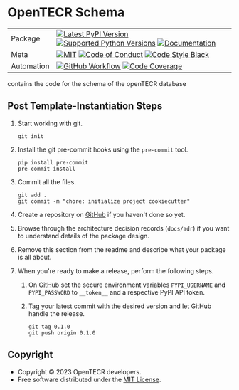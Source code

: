 # OpenTECR Schema

| |                                                                                                                                                                                                                                                                                                                                                                                                                                                                                                                     |
|---|---------------------------------------------------------------------------------------------------------------------------------------------------------------------------------------------------------------------------------------------------------------------------------------------------------------------------------------------------------------------------------------------------------------------------------------------------------------------------------------------------------------------|
| Package | [![Latest PyPI Version](https://img.shields.io/pypi/v/opentecr-schema.svg)](https://pypi.org/project/opentecr-schema/) [![Supported Python Versions](https://img.shields.io/pypi/pyversions/opentecr-schema.svg)](https://pypi.org/project/opentecr-schema/) [![Documentation](https://readthedocs.org/projects/opentecr-schema/badge/?version=latest)](https://opentecr-schema.readthedocs.io/en/latest/?badge=latest)                                                                                                                                                                         |
| Meta | [![MIT](https://img.shields.io/pypi/l/opentecr-schema.svg)](LICENSE) [![Code of Conduct](https://img.shields.io/badge/Contributor%20Covenant-v2.0%20adopted-ff69b4.svg)](.github/CODE_OF_CONDUCT.md) [![Code Style Black](https://img.shields.io/badge/code%20style-black-000000.svg)](https://github.com/ambv/black)                                                                                                                                                          |
| Automation | [![GitHub Workflow](https://github.com/rgiessman/opentecr-schema/workflows/CI-CD/badge.svg)](https://github.com/rgiessman/opentecr-schema/workflows/CI-CD) [![Code Coverage](https://codecov.io/gh/rgiessman/opentecr-schema/branch/master/graph/badge.svg)](https://codecov.io/gh/rgiessman/opentecr-schema) |

contains the code for the schema of the openTECR database

## Post Template-Instantiation Steps

1. Start working with git.

    ```shell
    git init
    ```

2. Install the git pre-commit hooks using the `pre-commit` tool.

    ```shell
    pip install pre-commit
    pre-commit install
    ```

3. Commit all the files.

    ```shell
    git add .
    git commit -m "chore: initialize project cookiecutter"
    ```

4. Create a repository on [GitHub](https://github.com) if you haven't done
   so yet.
5. Browse through the architecture decision records (`docs/adr`) if you want
   to understand details of the package design.
6. Remove this section from the readme and describe what your package is all
   about.
7. When you're ready to make a release, perform the following steps.

   1. On [GitHub](https://github.com) set the secure environment
      variables `PYPI_USERNAME` and `PYPI_PASSWORD` to `__token__` and a respective PyPI API token.
   2. Tag your latest commit with the desired version and let GitHub handle
      the release.

        ```shell
        git tag 0.1.0
        git push origin 0.1.0
        ```

## Copyright

* Copyright © 2023 OpenTECR developers.
* Free software distributed under the [MIT License](../LICENSE).

